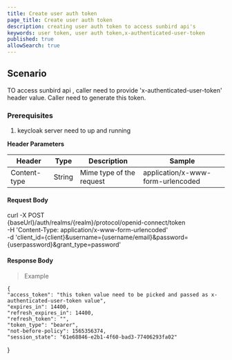 ```yaml
---
title: Create user auth token
page_title: Create user auth token
description: creating user auth token to access sunbird api's
keywords: user token, user auth token,x-authenticated-user-token 
published: true
allowSearch: true
---
```

## Scenario

TO access sunbird api , caller need to provide 'x-authenticated-user-token' header value. Caller need to generate this token.

### Prerequisites

1. keycloak server need to up and running



**Header Parameters**

|     Header    |          Type          | Description                | Sample           |
|---------------|------------------------|----------------------------|------------------|
| Content-type  | String                 | Mime type of the request   | application/x-www-form-urlencoded  |



#### Request Body

  curl -X POST \
  {baseUrl}/auth/realms/{realm}/protocol/openid-connect/token \
  -H 'Content-Type: application/x-www-form-urlencoded' \
  -d 'client_id={client}&username={username/email}&password={userpassword}&grant_type=password'



#### Response Body

> Example

    {
    "access_token": "this token value need to be picked and passed as x-authenticated-user-token value",
    "expires_in": 14400,
    "refresh_expires_in": 14400,
    "refresh_token": "",
    "token_type": "bearer",
    "not-before-policy": 1565356374,
    "session_state": "61e68846-e2b1-4f60-bad3-77406293fa02"
}

